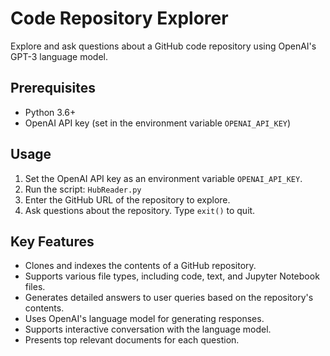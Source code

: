 # Code Repository Explorer

Explore and ask questions about a GitHub code repository using OpenAI's GPT-3 language model.

## Prerequisites

- Python 3.6+
- OpenAI API key (set in the environment variable `OPENAI_API_KEY`)

## Usage
1. Set the OpenAI API key as an environment variable `OPENAI_API_KEY`.
2. Run the script: `HubReader.py`
3. Enter the GitHub URL of the repository to explore.
4. Ask questions about the repository. Type `exit()` to quit.

## Key Features
- Clones and indexes the contents of a GitHub repository.
- Supports various file types, including code, text, and Jupyter Notebook files.
- Generates detailed answers to user queries based on the repository's contents.
- Uses OpenAI's language model for generating responses.
- Supports interactive conversation with the language model.
- Presents top relevant documents for each question.
